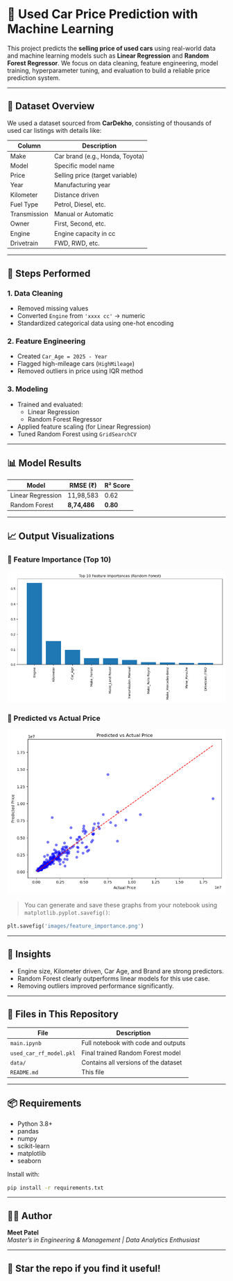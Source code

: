 
# 🚗 Used Car Price Prediction with Machine Learning

This project predicts the **selling price of used cars** using real-world data and machine learning models such as **Linear Regression** and **Random Forest Regressor**. We focus on data cleaning, feature engineering, model training, hyperparameter tuning, and evaluation to build a reliable price prediction system.

---

## 📂 Dataset Overview

We used a dataset sourced from **CarDekho**, consisting of thousands of used car listings with details like:

| Column         | Description                             |
|----------------|-----------------------------------------|
| Make           | Car brand (e.g., Honda, Toyota)         |
| Model          | Specific model name                     |
| Price          | Selling price (target variable)         |
| Year           | Manufacturing year                      |
| Kilometer      | Distance driven                         |
| Fuel Type      | Petrol, Diesel, etc.                    |
| Transmission   | Manual or Automatic                     |
| Owner          | First, Second, etc.                     |
| Engine         | Engine capacity in cc                   |
| Drivetrain     | FWD, RWD, etc.                          |

---

## 🔧 Steps Performed

### 1. **Data Cleaning**
- Removed missing values
- Converted `Engine` from `'xxxx cc'` → numeric
- Standardized categorical data using one-hot encoding

### 2. **Feature Engineering**
- Created `Car_Age = 2025 - Year`
- Flagged high-mileage cars (`HighMileage`)
- Removed outliers in price using IQR method

### 3. **Modeling**
- Trained and evaluated:
  - Linear Regression
  - Random Forest Regressor
- Applied feature scaling (for Linear Regression)
- Tuned Random Forest using `GridSearchCV`

---

## 📊 Model Results

| Model              | RMSE (₹)     | R² Score |
|--------------------|-------------|----------|
| Linear Regression  | 11,98,583   | 0.62     |
| Random Forest      | **8,74,486**| **0.80** |

---

## 📈 Output Visualizations

### 🔹 Feature Importance (Top 10)
![Feature Importance](images/feature_importance.png)

### 🔹 Predicted vs Actual Price
![Prediction vs Actual](images/pred_vs_actual.png)

> You can generate and save these graphs from your notebook using `matplotlib.pyplot.savefig()`:
```python
plt.savefig('images/feature_importance.png')
```

---

## 🧠 Insights
- Engine size, Kilometer driven, Car Age, and Brand are strong predictors.
- Random Forest clearly outperforms linear models for this use case.
- Removing outliers improved performance significantly.

---

## 💾 Files in This Repository

| File                       | Description                                 |
|----------------------------|---------------------------------------------|
| `main.ipynb`               | Full notebook with code and outputs         |
| `used_car_rf_model.pkl`    | Final trained Random Forest model           |
| `data/`                    | Contains all versions of the dataset        |
| `README.md`                | This file                                   |

---

## 📦 Requirements

- Python 3.8+
- pandas
- numpy
- scikit-learn
- matplotlib
- seaborn

Install with:
```bash
pip install -r requirements.txt
```

---

## 👨‍💻 Author

**Meet Patel**  
*Master’s in Engineering & Management | Data Analytics Enthusiast*

---

## 🌟 Star the repo if you find it useful!
